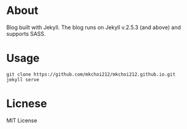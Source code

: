# About
Blog built with Jekyll.
The blog runs on Jekyll v.2.5.3 (and above) and supports SASS.

# Usage
```
git clone https://github.com/mkchoi212/mkchoi212.github.io.git
jekyll serve
```
# Licnese
MIT License
